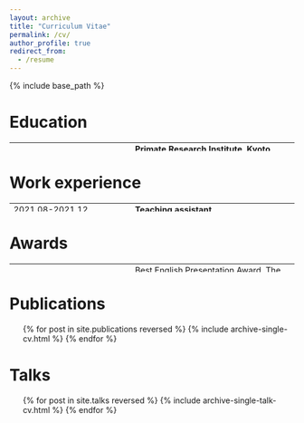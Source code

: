 ```yaml
---
layout: archive
title: "Curriculum Vitae"
permalink: /cv/
author_profile: true
redirect_from:
  - /resume
---
```


{% include base_path %}

<style>
table {
    border-collapse: collapse;
}
table, th, td {
   border: 1px white;
   height: 15px;
   font-size: 11pt;
}
blockquote {
    border-left: solid blue;
    padding-left: 10px;
}
</style>

Education
======
<table>
    <tr>
        <td style="width: 200px;">2019.10-2022.09</td>
        <td><strong>Primate Research Institute, Kyoto University</strong></td>
        <td></td>
    </tr>
    <tr>
        <td></td>
        <td>Ph.D. Candidate, Biological sciences</td>
        <td></td>
    </tr>
    <tr>
        <td>2017.10-2019.09</td>
        <td><strong>Primate Research Institute, Kyoto University</strong></td>
        <td></td>
    </tr>
    <tr>
        <td></td>
        <td>Master of Science, Biological sciences</td>
        <td></td>
    </tr>
    <tr>
        <td>2015.09-2016.08</td>
        <td><strong>Primate Research Institute, Kyoto University</strong></td>
        <td></td>
    </tr>
    <tr>
        <td></td>
        <td>Exchange student</td>
        <td></td>
    </tr>
    <tr>
        <td>2012.09-2016.06</td>
        <td><strong>Sun Yat-sen University</strong></td>
        <td></td>
    </tr>
    <tr>
        <td></td>
        <td>Bachelor of Science, Biological sciences</td>
        <td></td>
    </tr>
</table>







Work experience
======
<table>
    <tr>
        <td style="width: 200px;">2021.08-2021.12</td>
        <td><strong>Teaching assistant</strong></td>
        <td></td>
    </tr>
    <tr>
        <td></td>
        <td>Interdisciplinary Seminar on Primatology 2021, Inuyama campus, Kyoto University</td>
        <td></td>
    </tr>
    <tr>
        <td>2021.04-2022.03</td>
        <td><strong>Teaching assistant</strong></td>
        <td></td>
    </tr>
    <tr>
        <td></td>
        <td>CICASP Seminar in Science Communication and the International Primatology Lecture Series, Inuyama campus, Kyoto University</td>
        <td></td>
    </tr>
    <tr>
        <td>2019.08-2019.12</td>
        <td><strong>Teaching assistant</strong></td>
        <td></td>
    </tr>
    <tr>
        <td></td>
        <td>Interdisciplinary Seminar on Primatology 2019, Inuyama campus, Kyoto University</td>
        <td></td>
    </tr>
</table>




  
Awards
======
<table>
    <tr>
        <td style="width: 200px;">2022.03</td>
        <td>Best English Presentation Award. The 69th Annual Meeting of the Ecological Society of Japan</td>
    </tr>
    <tr>
        <td>2021.10-2022.09</td>
        <td>Support for Pioneering Graduate Students presented by the Kyoto University Graduate Division</td>
    </tr>
    <tr>
        <td>2021.03</td>
        <td>English Presentation Audience Award. The 68th Annual Meeting of the Ecological Society of Japan</td>
    </tr>
    <tr>
        <td>2020.01</td>
        <td>Symposium of Integrative Biology: Oversea Travel Felloship for Young Researchers</td>
    </tr>
    <tr>
        <td>2020-2021</td>
        <td>Scholarship of Graduate School of Science Fund (Kyoto University)</td>
    </tr>
    <tr>
        <td>2015-2016</td>
        <td>The Sumitomo Corporation Scholarship</td>
    </tr>
</table>


Publications
======
  <ul>{% for post in site.publications reversed %}
    {% include archive-single-cv.html %}
  {% endfor %}</ul>
  
Talks
======
  <ul>{% for post in site.talks reversed %}
    {% include archive-single-talk-cv.html %}
  {% endfor %}</ul>
  
<!-- Teaching
======
  <ul>{% for post in site.teaching %}
    {% include archive-single-cv.html %}
  {% endfor %}</ul> -->
  
